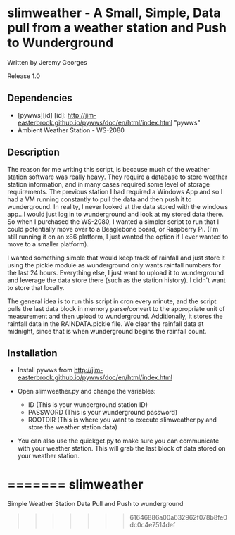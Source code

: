 # slimweather - A Small, Simple, Data pull from a weather station and Push to Wunderground

Written by Jeremy Georges 

Release 1.0

## Dependencies
* [pywws][id]
    [id]: http://jim-easterbrook.github.io/pywws/doc/en/html/index.html "pywws" 
* Ambient Weather Station -  WS-2080

## Description
The reason for me writing this script, is because much of the weather station software was really heavy. They require
a database to store weather station information, and in many cases required some level of storage requirements. The previous station I had required a Windows App and so I had a VM running constantly to pull the data and 
then push it to wunderground. In reality, I never looked at the data stored with the windows app...I would just
log in to wunderground and look at my stored data there. So when I purchased the WS-2080, I wanted a simpler 
script to run that I could potentially move over to a Beaglebone board, or Raspberry Pi. (I'm still running
it on an x86 platform, I just wanted the option if I ever wanted to move to a smaller platform).
     
I wanted something simple that would keep track of rainfall and just store it using the pickle module as
wunderground only wants rainfall numbers for the last 24 hours. Everything else, I just want to upload it 
to wunderground and leverage the data store there (such as the station history). I didn't want to store that locally. 

The general idea is to run this script in cron every minute, and the script pulls the last data block in memory 
parse/convert to the appropriate unit of measurement and then upload to wunderground. Additionally, it stores
the rainfall data in the RAINDATA.pickle file. We clear the rainfall data at midnight, since that is when
wunderground begins the rainfall count. 


## Installation

* Install pywws from http://jim-easterbrook.github.io/pywws/doc/en/html/index.html 
* Open slimweather.py and change the variables:
  * ID (This is your wunderground station ID)
  * PASSWORD (This is your wunderground password)
  * ROOTDIR (This is where you want to execute slimweather.py  and store the weather station data)

* You can also use the quickget.py to make sure you can communicate with your weather station. This will 
grab the last block of data stored on your weather station. 
 

=======
slimweather
===========

Simple Weather Station Data Pull and Push to wunderground
>>>>>>> 61646886a00a632962f078b8fe0dc0c4e7514def
